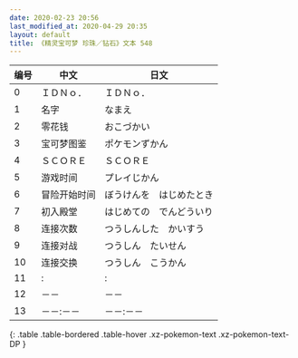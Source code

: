 ```yaml
---
date: 2020-02-23 20:56
last_modified_at: 2020-04-29 20:35
layout: default
title: 《精灵宝可梦 珍珠／钻石》文本 548
---
```

| 编号 | 中文 | 日文 |
| ---- | ---- | ---- |
| 0 | ＩＤＮｏ． | ＩＤＮｏ． |
| 1 | 名字 | なまえ |
| 2 | 零花钱 | おこづかい |
| 3 | 宝可梦图鉴 | ポケモンずかん |
| 4 | ＳＣＯＲＥ | ＳＣＯＲＥ |
| 5 | 游戏时间 | プレイじかん |
| 6 | 冒险开始时间 | ぼうけんを　はじめたとき |
| 7 | 初入殿堂 | はじめての　でんどういり |
| 8 | 连接次数 | つうしんした　かいすう |
| 9 | 连接对战 | つうしん　たいせん |
| 10 | 连接交换 | つうしん　こうかん |
| 11 | : | : |
| 12 | －－ | －－ |
| 13 | －－:－－ | －－:－－ |
{: .table .table-bordered .table-hover .xz-pokemon-text .xz-pokemon-text-DP }